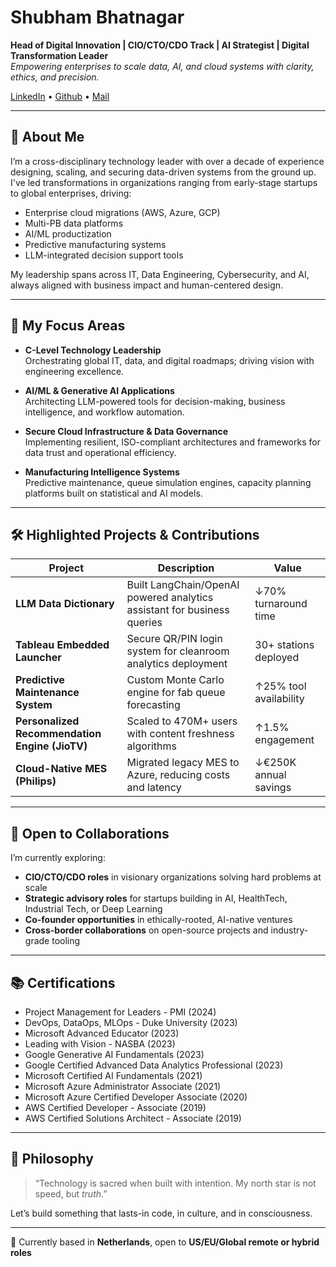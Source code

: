 # Shubham Bhatnagar
**Head of Digital Innovation | CIO/CTO/CDO Track | AI Strategist | Digital Transformation Leader**  
_Empowering enterprises to scale data, AI, and cloud systems with clarity, ethics, and precision._

[LinkedIn](https://www.linkedin.com/in/bhatnagarshubham) • [Github](https://github.com/shubham-bhatnagar-78) • 
[Mail](mailto:bhatnagarshubham78@gmail.com)

---

## 👤 About Me

I’m a cross-disciplinary technology leader with over a decade of experience designing, scaling, and securing data-driven systems from the ground up. I've led transformations in organizations ranging from early-stage startups to global enterprises, driving:
- Enterprise cloud migrations (AWS, Azure, GCP)
- Multi-PB data platforms
- AI/ML productization
- Predictive manufacturing systems
- LLM-integrated decision support tools

My leadership spans across IT, Data Engineering, Cybersecurity, and AI, always aligned with business impact and human-centered design.

---

## 🧠 My Focus Areas

- **C-Level Technology Leadership**  
  Orchestrating global IT, data, and digital roadmaps; driving vision with engineering excellence.

- **AI/ML & Generative AI Applications**  
  Architecting LLM-powered tools for decision-making, business intelligence, and workflow automation.

- **Secure Cloud Infrastructure & Data Governance**  
  Implementing resilient, ISO-compliant architectures and frameworks for data trust and operational efficiency.

- **Manufacturing Intelligence Systems**  
  Predictive maintenance, queue simulation engines, capacity planning platforms built on statistical and AI models.

---

## 🛠️ Highlighted Projects & Contributions

| Project | Description | Value |
|--------|-------------|--------|
| **LLM Data Dictionary** | Built LangChain/OpenAI powered analytics assistant for business queries | ↓70% turnaround time |
| **Tableau Embedded Launcher** | Secure QR/PIN login system for cleanroom analytics deployment | 30+ stations deployed |
| **Predictive Maintenance System** | Custom Monte Carlo engine for fab queue forecasting | ↑25% tool availability |
| **Personalized Recommendation Engine (JioTV)** | Scaled to 470M+ users with content freshness algorithms | ↑1.5% engagement |
| **Cloud-Native MES (Philips)** | Migrated legacy MES to Azure, reducing costs and latency | ↓€250K annual savings |

---

## 💼 Open to Collaborations

I’m currently exploring:
- **CIO/CTO/CDO roles** in visionary organizations solving hard problems at scale
- **Strategic advisory roles** for startups building in AI, HealthTech, Industrial Tech, or Deep Learning
- **Co-founder opportunities** in ethically-rooted, AI-native ventures
- **Cross-border collaborations** on open-source projects and industry-grade tooling

---

## 📚 Certifications

- Project Management for Leaders - PMI (2024)  
- DevOps, DataOps, MLOps - Duke University (2023)  
- Microsoft Advanced Educator  (2023)
- Leading with Vision - NASBA (2023)
- Google Generative AI Fundamentals (2023)
- Google Certified Advanced Data Analytics Professional (2023)
- Microsoft Certified AI Fundamentals (2021)
- Microsoft Azure Administrator Associate (2021)
- Microsoft Azure Certified Developer Associate (2020)
- AWS Certified Developer - Associate (2019)
- AWS Certified Solutions Architect - Associate (2019)

---

## 🧬 Philosophy

> “Technology is sacred when built with intention. My north star is not speed, but *truth*.”

Let’s build something that lasts-in code, in culture, and in consciousness.

---

📍 Currently based in **Netherlands**, open to **US/EU/Global remote or hybrid roles**
